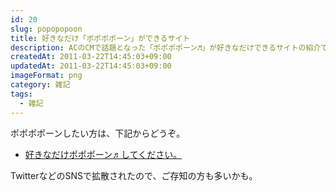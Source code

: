 ```yaml
---
id: 20
slug: popopopoon
title: 好きなだけ「ポポポポーン」ができるサイト
description: ACのCMで話題となった「ポポポポーン♬」が好きなだけできるサイトの紹介です。
createdAt: 2011-03-22T14:45:03+09:00
updatedAt: 2011-03-22T14:45:03+09:00
imageFormat: png
category: 雑記
tags:
  - 雑記
---
```


ポポポポーンしたい方は、下記からどうぞ。

  * [好きなだけポポポーン♬してください。][1]

TwitterなどのSNSで拡散されたので、ご存知の方も多いかも。

 [1]: http://blog.livedoor.jp/clock510/archives/1616452.html